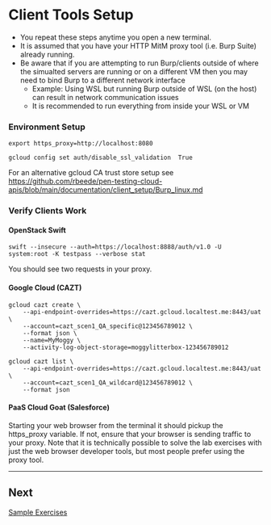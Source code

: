 # Client Tools Setup

- You repeat these steps anytime you open a new terminal.
- It is assumed that you have your HTTP MitM proxy tool (i.e. Burp Suite) already running.
- Be aware that if you are attempting to run Burp/clients outside of where the simualted servers are running or on a different VM then you may need to bind Burp to a different network interface
  - Example: Using WSL but running Burp outside of WSL (on the host) can result in network communication issues
  - It is recommended to run everything from inside your WSL or VM

### Environment Setup

```shell
export https_proxy=http://localhost:8080

gcloud config set auth/disable_ssl_validation  True
```

For an alternative gcloud CA trust store setup see https://github.com/rbeede/pen-testing-cloud-apis/blob/main/documentation/client_setup/Burp_linux.md

### Verify Clients Work

#### OpenStack Swift

```shell
swift --insecure --auth=https://localhost:8888/auth/v1.0 -U system:root -K testpass --verbose stat
```

You should see two requests in your proxy.

#### Google Cloud (CAZT)

```shell
gcloud cazt create \
    --api-endpoint-overrides=https://cazt.gcloud.localtest.me:8443/uat \
    --account=cazt_scen1_QA_specific@123456789012 \
    --format json \
    --name=MyMoggy \
    --activity-log-object-storage=moggylitterbox-123456789012

gcloud cazt list \
    --api-endpoint-overrides=https://cazt.gcloud.localtest.me:8443/uat \
    --account=cazt_scen1_QA_wildcard@123456789012 \
    --format json
```

#### PaaS Cloud Goat (Salesforce)

Starting your web browser from the terminal it should pickup the https_proxy variable. If not, ensure that your browser is sending traffic to your proxy. Note that it is technically possible to solve the lab exercises with just the web browser developer tools, but most people prefer using the proxy tool.

---

## Next

[Sample Exercises](exercises.md)
